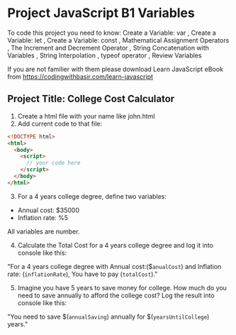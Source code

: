 # Project JavaScript B1 Variables

To code this project you need to know: Create a Variable: var
, Create a Variable: let
, Create a Variable: const
, Mathematical Assignment Operators
, The Increment and Decrement Operator
, String Concatenation with Variables
, String Interpolation
, typeof operator
, Review Variables

If you are not familier with them please download Learn JavaScript eBook from https://codingwithbasir.com/learn-javascript

## Project Title: College Cost Calculator

1. Create a html file with your name like john.html
2. Add current code to that file:

```html
<!DOCTYPE html>
<html>
  <body>
    <script>
      // your code here
    </script>
  </body>
</html>
```

3. For a 4 years college degree, define two variables:

- Annual cost: \$35000
- Inflation rate: %5

All variables are number.

4. Calculate the Total Cost for a 4 years college degree and log it into console like this:

"For a 4 years college degree with Annual cost:(\$`anualCost`) and Inflation rate: (`inflationRate`), You have to pay (`totalCost`)."

5. Imagine you have 5 years to save money for college. How much do you need to save annually to afford the college cost? Log the result into console like this:

"You need to save \$(`annualSaving`) annually for \$(`yearsUntilCollege`) years."
